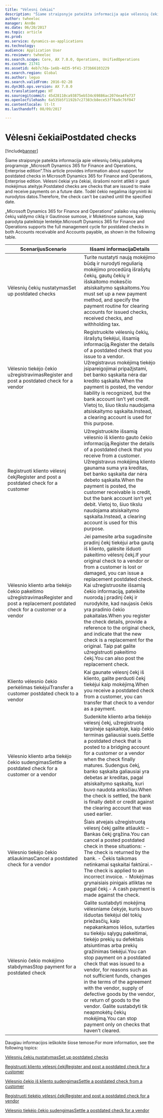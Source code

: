 ```yaml
---
title: "Vėlesni čekiai"
description: "Šiame straipsnyje pateikta informacija apie vėlesnių čekių palaikymą programoje „Microsoft Dynamics 365 for Finance and Operations, Enterprise edition“. Vėlesni čekiai yra čekiai, išrašomi norint atlikti ir gauti mokėjimus ateityje. Todėl čekio negalima išgryninti iki nurodytos datos."
author: twheeloc
manager: AnnBe
ms.date: 06/20/2017
ms.topic: article
ms.prod: 
ms.service: dynamics-ax-applications
ms.technology: 
audience: Application User
ms.reviewer: twheeloc
ms.search.scope: Core, AX 7.0.0, Operations, UnifiedOperations
ms.custom: 21741
ms.assetid: 4eb7c7da-1e6b-4d35-9f41-373b66103229
ms.search.region: Global
ms.author: leguo
ms.search.validFrom: 2016-02-28
ms.dyn365.ops.version: AX 7.0.0
ms.translationtype: HT
ms.sourcegitcommit: 45d28110ca93875eb534c69886ac2074ea4fe737
ms.openlocfilehash: 6a535b5f1192b7c27383cb8ece53f76a9c76f047
ms.contentlocale: lt-lt
ms.lasthandoff: 08/09/2017

---
```


# <a name="postdated-checks"></a><span data-ttu-id="d9d85-105">Vėlesni čekiai</span><span class="sxs-lookup"><span data-stu-id="d9d85-105">Postdated checks</span></span>

[!include[banner](../includes/banner.md)]


<span data-ttu-id="d9d85-106">Šiame straipsnyje pateikta informacija apie vėlesnių čekių palaikymą programoje „Microsoft Dynamics 365 for Finance and Operations, Enterprise edition“.</span><span class="sxs-lookup"><span data-stu-id="d9d85-106">This article provides information about support for postdated checks in Microsoft Dynamics 365 for Finance and Operations, Enterprise edition.</span></span> <span data-ttu-id="d9d85-107">Vėlesni čekiai yra čekiai, išrašomi norint atlikti ir gauti mokėjimus ateityje.</span><span class="sxs-lookup"><span data-stu-id="d9d85-107">Postdated checks are checks that are issued to make and receive payments on a future date.</span></span> <span data-ttu-id="d9d85-108">Todėl čekio negalima išgryninti iki nurodytos datos.</span><span class="sxs-lookup"><span data-stu-id="d9d85-108">Therefore, the check can't be cashed until the specified date.</span></span>

<span data-ttu-id="d9d85-109">„Microsoft Dynamics 365 for Finance and Operations“ palaiko visą vėlesnių čekių valdymo ciklą ir Gautinose sumose, ir Mokėtinose sumose, kaip parodyta pateiktoje lentelėje.</span><span class="sxs-lookup"><span data-stu-id="d9d85-109">Microsoft Dynamics 365 for Finance and Operations supports the full management cycle for postdated checks in both Accounts receivable and Accounts payable, as shown in the following table.</span></span>
<table>
<colgroup>
<col width="50%" />
<col width="50%" />
</colgroup>
<thead>
<tr class="header">
<th><span data-ttu-id="d9d85-110">Scenarijus</span><span class="sxs-lookup"><span data-stu-id="d9d85-110">Scenario</span></span></th>
<th><span data-ttu-id="d9d85-111">Išsami informacija</span><span class="sxs-lookup"><span data-stu-id="d9d85-111">Details</span></span></th>
</tr>
</thead>
<tbody>
<tr class="odd">
<td><span data-ttu-id="d9d85-112">Vėlesnių čekių nustatymas</span><span class="sxs-lookup"><span data-stu-id="d9d85-112">Set up postdated checks</span></span></td>
<td><span data-ttu-id="d9d85-113">Turite nustatyti naują mokėjimo būdą ir nurodyti reguliarią mokėjimo procedūrą išrašytų čekių, gautų čekių ir išskaitomo mokesčio atsiskaitymo sąskaitoms.</span><span class="sxs-lookup"><span data-stu-id="d9d85-113">You must set up a new payment method, and specify the payment routine for clearing accounts for issued checks, received checks, and withholding tax.</span></span></td>
</tr>
<tr class="even">
<td><span data-ttu-id="d9d85-114">Vėlesnio tiekėjo čekio užregistravimas</span><span class="sxs-lookup"><span data-stu-id="d9d85-114">Register and post a postdated check for a vendor</span></span></td>
<td><span data-ttu-id="d9d85-115">Registruokite vėlesnių čekių, išrašytų tiekėjui, išsamią informaciją.</span><span class="sxs-lookup"><span data-stu-id="d9d85-115">Register the details of a postdated check that you issue to a vendor.</span></span> <span data-ttu-id="d9d85-116">Užregistravus mokėjimą tiekėjo įsipareigojimai pripažįstami, bet banko sąskaita nėra dar kredito sąskaita.</span><span class="sxs-lookup"><span data-stu-id="d9d85-116">When the payment is posted, the vendor liability is recognized, but the bank account isn’t yet credit.</span></span> <span data-ttu-id="d9d85-117">Vietoj to, šiuo tikslu naudojama atsiskaitymo sąskaita.</span><span class="sxs-lookup"><span data-stu-id="d9d85-117">Instead, a clearing account is used for this purpose.</span></span> </td>
</tr>
<tr class="odd">
<td><span data-ttu-id="d9d85-118">Registruoti kliento vėlesnį čekį</span><span class="sxs-lookup"><span data-stu-id="d9d85-118">Register and post a postdated check for a customer</span></span></td>
<td><span data-ttu-id="d9d85-119">Užregistruokite išsamią vėlesnio iš kliento gauto čekio informaciją.</span><span class="sxs-lookup"><span data-stu-id="d9d85-119">Register the details of a postdated check that you receive from a customer.</span></span> <span data-ttu-id="d9d85-120">Užregistravus mokėjimą kliento gaunama suma yra kreditas, bet banko sąskaita dar nėra debeto sąskaita.</span><span class="sxs-lookup"><span data-stu-id="d9d85-120">When the payment is posted, the customer receivable is credit, but the bank account isn’t yet debit.</span></span> <span data-ttu-id="d9d85-121">Vietoj to, šiuo tikslu naudojama atsiskaitymo sąskaita.</span><span class="sxs-lookup"><span data-stu-id="d9d85-121">Instead, a clearing account is used for this purpose.</span></span></td>
</tr>
<tr class="even">
<td><span data-ttu-id="d9d85-122">Vėlesnio kliento arba tiekėjo čekio pakeitimo užregistravimas</span><span class="sxs-lookup"><span data-stu-id="d9d85-122">Register and post a replacement postdated check for a customer or a vendor</span></span></td>
<td>
<span data-ttu-id="d9d85-123">Jei pamesite arba sugadinsite pradinį čekį tiekėjui arba gautą iš kliento, galėsite išduoti pakeitimo vėlesnį čekį.</span><span class="sxs-lookup"><span data-stu-id="d9d85-123">If your original check to a vendor or from a customer is lost or damaged, you can issue a replacement postdated check.</span></span> <span data-ttu-id="d9d85-124">Kai užregistruosite išsamią čekio informaciją, pateikite nuorodą į pradinį čekį ir nurodykite, kad naujasis čekis yra pradinio čekio pakaitalas.</span><span class="sxs-lookup"><span data-stu-id="d9d85-124">When you register the check details, provide a reference to the original check, and indicate that the new check is a replacement for the original.</span></span> <span data-ttu-id="d9d85-125">Taip pat galite užregistruoti pakeitimo čekį.</span><span class="sxs-lookup"><span data-stu-id="d9d85-125">You can also post the replacement check.</span></span></td>
</tr>
<tr class="odd">
<td><span data-ttu-id="d9d85-126">Kliento vėlesnio čekio perkėlimas tiekėjui</span><span class="sxs-lookup"><span data-stu-id="d9d85-126">Transfer a customer postdated check to a vendor</span></span></td>
<td><span data-ttu-id="d9d85-127">Kai gaunate vėlesnį čekį iš kliento, galite perduoti čekį tiekėjui kaip mokėjimą.</span><span class="sxs-lookup"><span data-stu-id="d9d85-127">When you receive a postdated check from a customer, you can transfer that check to a vendor as a payment.</span></span></td>
</tr>
<tr class="even">
<td><span data-ttu-id="d9d85-128">Vėlesnio kliento arba tiekėjo čekio sudengimas</span><span class="sxs-lookup"><span data-stu-id="d9d85-128">Settle a postdated check for a customer or a vendor</span></span></td>
<td><span data-ttu-id="d9d85-129">Sudenkite kliento arba tiekėjo vėlesnį čekį, užregistruotą tarpinėje sąskaitoje, kaip čekio terminas galiausiai sueis.</span><span class="sxs-lookup"><span data-stu-id="d9d85-129">Settle a postdated check that is posted to a bridging account for a customer or a vendor when the check finally matures.</span></span> <span data-ttu-id="d9d85-130">Sudengus čekį, banko sąskaita galiausiai yra debetas ar kreditas, pagal atsiskaitymo sąskaitą, kuri buvo naudota anksčiau.</span><span class="sxs-lookup"><span data-stu-id="d9d85-130">When the check is settled, the bank is finally debit or credit against the clearing account that was used earlier.</span></span></td>
</tr>
<tr class="odd">
<td><span data-ttu-id="d9d85-131">Vėlesnio tiekėjo čekio atšaukimas</span><span class="sxs-lookup"><span data-stu-id="d9d85-131">Cancel a postdated check for a vendor</span></span></td>
<td><span data-ttu-id="d9d85-132">Šiais atvejais užregistruotą vėlesnį čekį galite atšaukti: – Bankas čekį grąžina.</span><span class="sxs-lookup"><span data-stu-id="d9d85-132">You can cancel a posted postdated check in these situations: - The check is returned by the bank.</span></span>
<span data-ttu-id="d9d85-133">- Čekis taikomas netinkamai sąskaitai faktūrai.</span><span class="sxs-lookup"><span data-stu-id="d9d85-133">- The check is applied to an incorrect invoice.</span></span>
<span data-ttu-id="d9d85-134">- Mokėjimas grynaisiais pinigais atliktas ne pagal čekį.</span><span class="sxs-lookup"><span data-stu-id="d9d85-134">- A cash payment is made against the check.</span></span>
</td>
</tr>
<tr class="even">
<td><span data-ttu-id="d9d85-135">Vėlesnio čekio mokėjimo stabdymas</span><span class="sxs-lookup"><span data-stu-id="d9d85-135">Stop payment for a postdated check</span></span></td>
<td><span data-ttu-id="d9d85-136">Galite sustabdyti mokėjimą vėlesniame čekyje, kuris buvo išduotas tiekėjui dėl tokių priežasčių, kaip nepakankamos lėšos, sutarties su tiekėju sąlygų pakeitimai, tiekėjo prekių su defektais atsiuntimas arba prekių gražinimas tiekėjui.</span><span class="sxs-lookup"><span data-stu-id="d9d85-136">You can stop payment on a postdated check that was issued to a vendor, for reasons such as not sufficient funds, changes in the terms of the agreement with the vendor, supply of defective goods by the vendor, or return of goods to the vendor.</span></span> <span data-ttu-id="d9d85-137">Galite sustabdyti tik neapmokėtų čekių mokėjimą.</span><span class="sxs-lookup"><span data-stu-id="d9d85-137">You can stop payment only on checks that haven’t cleared.</span></span></td>
</tr>
</tbody>
</table>



<span data-ttu-id="d9d85-138">Daugiau informacijos ieškokite šiose temose:</span><span class="sxs-lookup"><span data-stu-id="d9d85-138">For more information, see the following topics:</span></span>

[<span data-ttu-id="d9d85-139">Vėlesnių čekių nustatymas</span><span class="sxs-lookup"><span data-stu-id="d9d85-139">Set up postdated checks</span></span>](tasks/set-up-postdated-checks.md)

[<span data-ttu-id="d9d85-140">Registruoti kliento vėlesnį čekį</span><span class="sxs-lookup"><span data-stu-id="d9d85-140">Register and post a postdated check for a customer</span></span>](tasks/register-post-postdated-check-customer.md)

[<span data-ttu-id="d9d85-141">Vėlesnio čekio iš kliento sudengimas</span><span class="sxs-lookup"><span data-stu-id="d9d85-141">Settle a postdated check from a customer</span></span>](tasks/settle-postdated-check-customer.md)

[<span data-ttu-id="d9d85-142">Registruoti tiekėjo vėlesnį čekį</span><span class="sxs-lookup"><span data-stu-id="d9d85-142">Register and post a postdated check for a vendor</span></span>](tasks/register-post-postdated-check-vendor.md) 

[<span data-ttu-id="d9d85-143">Vėlesnio tiekėjo čekio sudengimas</span><span class="sxs-lookup"><span data-stu-id="d9d85-143">Settle a postdated check for a vendor</span></span>](tasks/settle-postdated-check-vendor.md)




